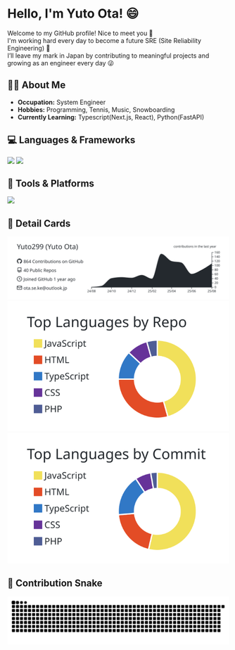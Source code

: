 # Hello, I'm Yuto Ota! 😄

Welcome to my GitHub profile! Nice to meet you 🌟
<br/>
I'm working hard every day to become a future SRE (Site Reliability Engineering) 💪
<br/>
I’ll leave my mark in Japan by contributing to meaningful projects and growing as an engineer every day 😜


## 👨‍💻 About Me

- **Occupation:** System Engineer
- **Hobbies:** Programming, Tennis, Music, Snowboarding
- **Currently Learning:** Typescript(Next.js, React), Python(FastAPI)

## 💻 Languages & Frameworks
![](https://skillicons.dev/icons?i=html,css,js,typescript,python,php)
![](https://skillicons.dev/icons?i=react,nextjs,laravel,jquery,nodejs)

## 🔧 Tools & Platforms
![](https://skillicons.dev/icons?i=git,github,postman,docker,linux,vite,vercel,firebase,mysql,bootstrap,tailwind,sass,figma)


## 📃 Detail Cards
![](https://raw.githubusercontent.com/Yuto299/Yuto299/main/profile-summary-card-output/graywhite/0-profile-details.svg)
![](https://raw.githubusercontent.com/Yuto299/Yuto299/main/profile-summary-card-output/graywhite/1-repos-per-language.svg)　[![](https://raw.githubusercontent.com/Yuto299/Yuto299/main/profile-summary-card-output/graywhite/2-most-commit-language.svg)](https://github.com/vn7n24fzkq/github-profile-summary-cards) 


## 🐍 Contribution Snake
![](https://raw.githubusercontent.com/Yuto299/Yuto299/output/github-contribution-grid-snake.svg)


<!--
**Yuto299/Yuto299** is a ✨ _special_ ✨ repository because its `README.md` (this file) appears on your GitHub profile.

Here are some ideas to get you started:

- 🔭 I’m currently working on ...
- 🌱 I’m currently learning ...
- 👯 I’m looking to collaborate on ...
- 🤔 I’m looking for help with ...
- 💬 Ask me about ...
- 📫 How to reach me: ...
- 😄 Pronouns: ...
- ⚡ Fun fact: ...
-->
